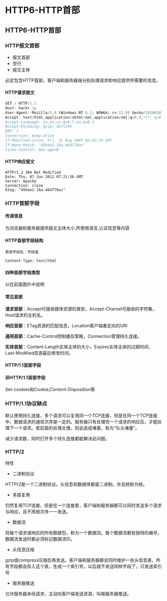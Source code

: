 # HTTP6-HTTP首部

## HTTP6-HTTP首部

### HTTP报文首部

* 报文首部
* 空行
* 报文主体

必定包含HTTP首部，客户端和服务器端分别处理请求和响应提供所需要的信息。

#### HTTP请求报文

```javascript
GET / HTTP/1.1
Host: hackr.jp
User-Agent: Mozilla/5.0 (Windows NT 6.1; WOW64; rv:13.0) Gecko/20100101 Firefox/13.0
Accept: text/html,application/xhtml+xml,application/xml;q=0.9,*/*; q=0.8
Accept-Language: ja,en-us;q=0.7,en;q=0.3
Accept-Encoding: gzip, deflate
DNT: 1
Connection: keep-alive
If-Modified-Since: Fri, 31 Aug 2007 02:02:20 GMT
If-None-Match: "45bae1-16a-46d776ac"
Cache-Control: max-age=0
```

#### HTTP响应报文

```text
HTTP/1.1 304 Not Modified
Date: Thu, 07 Jun 2012 07:21:36 GMT
Server: Apache
Connection: close
Etag: "45bae1-16a-46d776ac"
```

### HTTP首部字段

#### 传递信息

为浏览器和服务器提供报文主体大小,所使用语言,认证信息等内容

#### HTTP首部字段结构

```text
首部字段名：字段值
```

```text
Content-Type: text/html
```

#### 四种首部字段类型

以在前面图片中说明

#### 常见首部

**请求首部**：Accept可接收媒体资源的类型，Accept-Charset可接收的字符集，Host请求的主机名。

**响应首部**：ETag资源的匹配信息，Location客户端重定向的URI

**通用首部**：Cache-Control控制缓存策略，Connection管理持久连接。

**实体首部**：Content-Length实体主体的大小，Expires实体主体的过期时间、Last-Modified资源最后修改时间。

#### HTTP/1.1首部字段

#### 非HTTP/1.1首部字段

Set-cookies和Cookie,Content-Disposition等

### HTTP/1.1协议缺点

默认使用持久连接，多个请求可以复用同一个TCP连接，但是在同一个TCP连接中，数据请求的通信次序是一定的。服务器只有处理完一个请求的响应后，才能处理下一个请求。若前面的处理太慢，则会造成堵塞，称为“队头堵塞”。

减少请求数，同时打开多个持久连接都能解决此问题。

### HTTP/2

特性

* 二进制协议

HTTP/2是一个二进制协议。头信息和数据体都是二进制，并且统称为帧。

* 多路复用

仍然复用TCP连接，但是在一个连接里，客户端和服务器都可以同时发送多个请求与响应，且不用按次序一一发送。

* 数据流

将每个请求或响应的所有数据包，称为一个数据流。每个数据流都有独特的编号。数据流发送时都必须标记数据流ID。

* 头信息压缩

gzip或compress压缩后再发送。客户端和服务器都会同时维护一张头信息表，所有字段都会存入这个表，生成一个索引号，以后就不发送同样字段了，只发送索引号

* 服务器推送

允许服务器未经请求，主动向客户端发送资源，叫做服务器推送。

